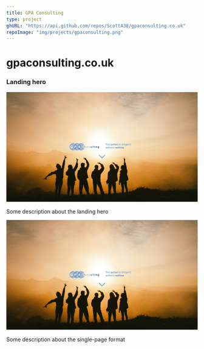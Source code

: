 ```yaml
---
title: GPA Consulting
type: project
ghURL: "https://api.github.com/repos/ScottA38/gpaconsulting.co.uk"
repoImage: "img/projects/gpaconsulting.png"
---
```


# gpaconsulting.co.uk

### Landing hero
![Screenshot of GPA consulting splash page](./gpaconsulting_homepage.png)

Some description about the landing hero


![Screenshot of GPA consulting about page](./gpaconsulting_homepage.png)

Some description about the single-page format